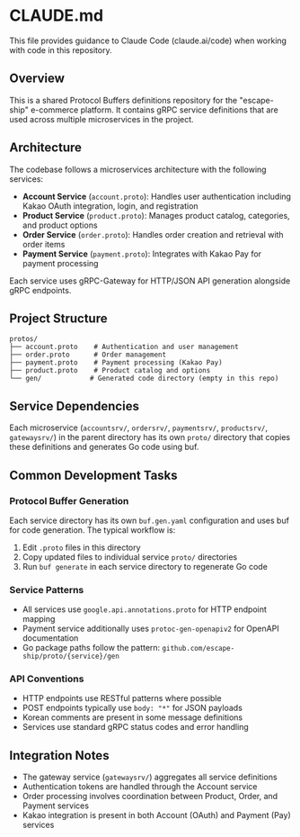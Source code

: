 # CLAUDE.md

This file provides guidance to Claude Code (claude.ai/code) when working with code in this repository.

## Overview

This is a shared Protocol Buffers definitions repository for the "escape-ship" e-commerce platform. It contains gRPC service definitions that are used across multiple microservices in the project.

## Architecture

The codebase follows a microservices architecture with the following services:

- **Account Service** (`account.proto`): Handles user authentication including Kakao OAuth integration, login, and registration
- **Product Service** (`product.proto`): Manages product catalog, categories, and product options
- **Order Service** (`order.proto`): Handles order creation and retrieval with order items
- **Payment Service** (`payment.proto`): Integrates with Kakao Pay for payment processing

Each service uses gRPC-Gateway for HTTP/JSON API generation alongside gRPC endpoints.

## Project Structure

```
protos/
├── account.proto    # Authentication and user management
├── order.proto      # Order management
├── payment.proto    # Payment processing (Kakao Pay)
├── product.proto    # Product catalog and options
└── gen/            # Generated code directory (empty in this repo)
```

## Service Dependencies

Each microservice (`accountsrv/`, `ordersrv/`, `paymentsrv/`, `productsrv/`, `gatewaysrv/`) in the parent directory has its own `proto/` directory that copies these definitions and generates Go code using buf.

## Common Development Tasks

### Protocol Buffer Generation

Each service directory has its own `buf.gen.yaml` configuration and uses buf for code generation. The typical workflow is:

1. Edit `.proto` files in this directory
2. Copy updated files to individual service `proto/` directories
3. Run `buf generate` in each service directory to regenerate Go code

### Service Patterns

- All services use `google.api.annotations.proto` for HTTP endpoint mapping
- Payment service additionally uses `protoc-gen-openapiv2` for OpenAPI documentation
- Go package paths follow the pattern: `github.com/escape-ship/proto/{service}/gen`

### API Conventions

- HTTP endpoints use RESTful patterns where possible
- POST endpoints typically use `body: "*"` for JSON payloads
- Korean comments are present in some message definitions
- Services use standard gRPC status codes and error handling

## Integration Notes

- The gateway service (`gatewaysrv/`) aggregates all service definitions
- Authentication tokens are handled through the Account service
- Order processing involves coordination between Product, Order, and Payment services
- Kakao integration is present in both Account (OAuth) and Payment (Pay) services